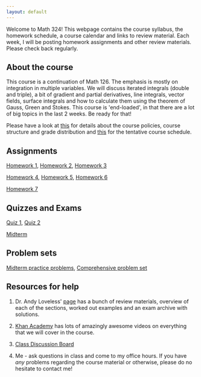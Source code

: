 ```yaml
---
layout: default
---
```


Welcome to Math 324! This webpage contains the course syllabus, the homework schedule, a course calendar and links to review material. 
Each week, I will be posting homework assignments and other review materials. Please check back regularly.

## About the course

This course is a continuation of Math 126. The emphasis is mostly
on integration in multiple variables. We will discuss  iterated integrals (double and
triple), a bit of gradient and partial derivatives, line integrals, vector fields, surface integrals and  how to calculate
them using the theorem of Gauss, Green and Stokes. This course is 'end-loaded', in that there
are a lot of big topics in the last 2 weeks. Be ready for that!

Please have a look at [this](teaching/syllabus_math_324_fall_2015.pdf) for details about the course policies, course structure and grade distribution and [this](teaching/CourseSchedulefall15.pdf) for the tentative course schedule.

## Assignments

[Homework 1](teaching/math324fall2015hw1.pdf), [Homework 2](teaching/math324fall2015hw2.pdf), [Homework 3](teaching/math324fall2015hw3.pdf)

[Homework 4](teaching/math324fall2015hw4.pdf), [Homework 5](teaching/math324fall2015hw1.pdf), [Homework 6](teaching/math324fall2015hw1.pdf)

[Homework 7](teaching/math324fall2015hw1.pdf)

## Quizzes and Exams

[Quiz 1](teaching/Quiz1math324fall2015.pdf), [Quiz 2](teaching/Quiz2math324fall2015.pdf)

[Midterm](teaching/MidtermSolutions.pdf)

## Problem sets

[Midterm practice problems](teaching/practicemidtermmath324fall15.pdf), [Comprehensive problem set](teaching/ReviewProblemsfall15.pdf)

## Resources for help

1. Dr. Andy Loveless' [page](https://sites.math.washington.edu/~aloveles/ArchivedMaterials/Math324/index.html) has a bunch
of review materials, overview of each of the sections, worked out examples and an exam archive with solutions. 

2. [Khan Academy](https://www.khanacademy.org/math/multivariable-calculus) has lots of amazingly awesome videos on everything 
that we will cover in the course. 

3. [Class Discussion Board](https://catalyst.uw.edu/catalyst/chooser/facb31d100d5df47192f587514e8c920)

4.  Me - ask questions in class and come to my office hours. If you have *any* problems regarding the course material or otherwise, 
please do no hesitate to contact me!
<br>
<br>

